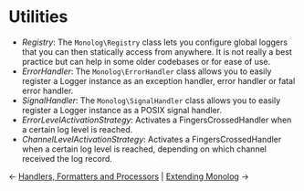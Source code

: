 # Utilities

- _Registry_: The `Monolog\Registry` class lets you configure global loggers that you
  can then statically access from anywhere. It is not really a best practice but can
  help in some older codebases or for ease of use.
- _ErrorHandler_: The `Monolog\ErrorHandler` class allows you to easily register
  a Logger instance as an exception handler, error handler or fatal error handler.
- _SignalHandler_: The `Monolog\SignalHandler` class allows you to easily register
  a Logger instance as a POSIX signal handler.
- _ErrorLevelActivationStrategy_: Activates a FingersCrossedHandler when a certain log
  level is reached.
- _ChannelLevelActivationStrategy_: Activates a FingersCrossedHandler when a certain
  log level is reached, depending on which channel received the log record.

&larr; [Handlers, Formatters and Processors](02-handlers-formatters-processors.md) |  [Extending Monolog](04-extending.md) &rarr;
